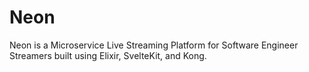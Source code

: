 # Neon
Neon is a Microservice Live Streaming Platform for Software Engineer Streamers built using Elixir, SvelteKit, and Kong.
